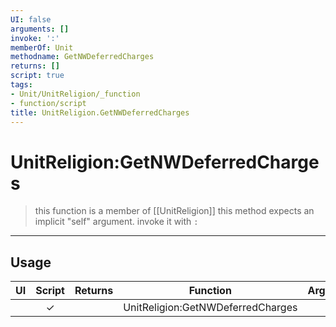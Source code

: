 ```yaml
---
UI: false
arguments: []
invoke: ':'
memberOf: Unit
methodname: GetNWDeferredCharges
returns: []
script: true
tags:
- Unit/UnitReligion/_function
- function/script
title: UnitReligion.GetNWDeferredCharges
---
```

# UnitReligion:GetNWDeferredCharges
> this function is a member of [[UnitReligion]]
> this method expects an implicit "self" argument. invoke it with `:`
-----
## Usage
|  UI | Script | Returns | Function | Arguments |
|:---:|:------:|-------:|:--------:|:---------|
| |✓||UnitReligion:GetNWDeferredCharges||
